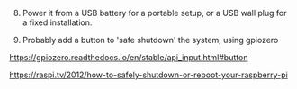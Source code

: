 8) Power it from a USB battery for a portable setup, or a USB wall plug for a
fixed installation.

9) Probably add a button to 'safe shutdown' the system, using gpiozero

https://gpiozero.readthedocs.io/en/stable/api_input.html#button

https://raspi.tv/2012/how-to-safely-shutdown-or-reboot-your-raspberry-pi
